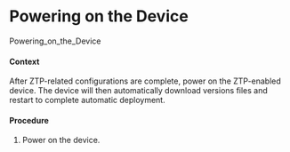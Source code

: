 Powering on the Device
======================

Powering_on_the_Device

#### Context

After ZTP-related configurations are complete, power on the ZTP-enabled device. The device will then automatically download versions files and restart to complete automatic deployment.


#### Procedure

1. Power on the device.